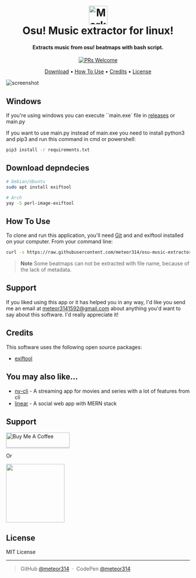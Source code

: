 <h1 align="center">
  <br>
  <a href="https://github.com/meteor314/series"><img src="https://i.imgur.com/KCMH19P.png" alt="Markdownify" width="51px" ></a>
  <br>
  Osu! Music extractor for linux!
  <br>
</h1>

<h4 align="center"> Extracts music from osu! beatmaps with bash script. </h4>

<p align="center">
  <a href="#">
    <img src="https://img.shields.io/badge/PRs-welcome-brightgreen.svg?style=flat"
         alt="PRs Welcome">   
  </a>
</p>

<p align="center">
  <a href="#download">Download</a> •
  <a href="#how-to-use">How To Use</a> •
  <a href="#credits">Credits</a> •
  <a href="#license">License</a>
</p>

![screenshot](https://i.imgur.com/202MDdA.jpg)

## Windows

If you're using windows you can execute ``main.exe` file in [releases](https://github.com/meteor314/osu-music-extractor/releases/tag/stable)
or main.py

If you want to use main.py instead of main.exe you need to install python3 and pip3 and run this command in cmd or powershell:

```bash
pip3 install -r requirements.txt
```

## Download depndecies

```bash
# Debian/Ubuntu
sudo apt install exiftool

# Arch
yay -S perl-image-exiftool

```

## How To Use

To clone and run this application, you'll need [Git](https://git-scm.com) and and exiftool installed on your computer. From your command line:

```bash
curl -s https://raw.githubusercontent.com/meteor314/osu-music-extractor/master/install.sh | bash
```

> **Note**
> Some beatmaps can not be extracted with file name, because of the lack of metadata.

## Support

If you liked using this app or it has helped you in any way, I'd like you send me an email at <meteor3141592@gmail.com> about anything you'd want to say about this software. I'd really appreciate it!

## Credits

This software uses the following open source packages:

- [exiftool](https://exiftool.org/)

## You may also like...

- [ny-cli](https://github.com/meteor314/ny-cli) - A streaming app for movies and series with a lot of features from cli
- [linear](https://github.com/meteor314/linear) - A social web app with MERN stack

## Support

<a href="#" target="_blank"><img src="https://www.buymeacoffee.com/assets/img/custom_images/purple_img.png" alt="Buy Me A Coffee" style="height: 41px !important;width: 174px !important;box-shadow: 0px 3px 2px 0px rgba(190, 190, 190, 0.5) !important;-webkit-box-shadow: 0px 3px 2px 0px rgba(190, 190, 190, 0.5) !important;" ></a>

<p>Or</p>

<a href="#">
	<img src="https://c5.patreon.com/external/logo/become_a_patron_button@2x.png" width="160">
</a>

## License

MIT License

---

> GitHub [@meteor314](https://github.com/meteor314) &nbsp;&middot;&nbsp;
> CodePen [@meteor314](https://codepen.io/meteor314)
